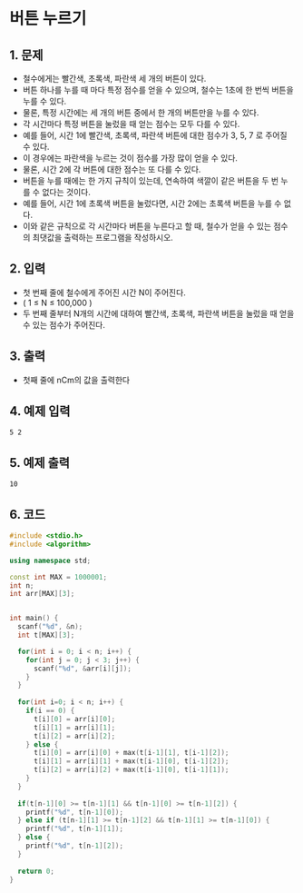 # 버튼 누르기

## 1. 문제

- 철수에게는 빨간색, 초록색, 파란색 세 개의 버튼이 있다.
- 버튼 하나를 누를 때 마다 특정 점수를 얻을 수 있으며, 철수는 1초에 한 번씩 버튼을 누를 수 있다.
- 물론, 특정 시간에는 세 개의 버튼 중에서 한 개의 버튼만을 누를 수 있다.
- 각 시간마다 특정 버튼을 눌렀을 때 얻는 점수는 모두 다를 수 있다.
- 예를 들어, 시간 1에 빨간색, 초록색, 파란색 버튼에 대한 점수가 3, 5, 7 로 주어질 수 있다.
- 이 경우에는 파란색을 누르는 것이 점수를 가장 많이 얻을 수 있다.
- 물론, 시간 2에 각 버튼에 대한 점수는 또 다를 수 있다.
- 버튼을 누를 때에는 한 가지 규칙이 있는데, 연속하여 색깔이 같은 버튼을 두 번 누를 수 없다는 것이다.
- 예를 들어, 시간 1에 초록색 버튼을 눌렀다면, 시간 2에는 초록색 버튼을 누를 수 없다.
- 이와 같은 규칙으로 각 시간마다 버튼을 누른다고 할 때, 철수가 얻을 수 있는 점수의 최댓값을 출력하는 프로그램을 작성하시오.

## 2. 입력
- 첫 번째 줄에 철수에게 주어진 시간 N이 주어진다.
- ( 1 ≤ N ≤ 100,000 )
- 두 번째 줄부터 N개의 시간에 대하여 빨간색, 초록색, 파란색 버튼을 눌렀을 때 얻을 수 있는 점수가 주어진다.

## 3. 출력

- 첫째 줄에 nCm의 값을 출력한다


## 4. 예제 입력
```
5 2
```

## 5. 예제 출력
```
10
```

## 6. 코드

```c++
#include <stdio.h>
#include <algorithm>

using namespace std;

const int MAX = 1000001;
int n;
int arr[MAX][3];


int main() {
  scanf("%d", &n);
  int t[MAX][3];

  for(int i = 0; i < n; i++) {
    for(int j = 0; j < 3; j++) {
      scanf("%d", &arr[i][j]);
    }
  }
  
  for(int i=0; i < n; i++) {
    if(i == 0) {
      t[i][0] = arr[i][0];
      t[i][1] = arr[i][1];
      t[i][2] = arr[i][2];
    } else {
      t[i][0] = arr[i][0] + max(t[i-1][1], t[i-1][2]);
      t[i][1] = arr[i][1] + max(t[i-1][0], t[i-1][2]);
      t[i][2] = arr[i][2] + max(t[i-1][0], t[i-1][1]);
    }
  }
  
  if(t[n-1][0] >= t[n-1][1] && t[n-1][0] >= t[n-1][2]) {
    printf("%d", t[n-1][0]);
  } else if (t[n-1][1] >= t[n-1][2] && t[n-1][1] >= t[n-1][0]) {
    printf("%d", t[n-1][1]);
  } else {
    printf("%d", t[n-1][2]);
  }
  
  return 0;
}
```
